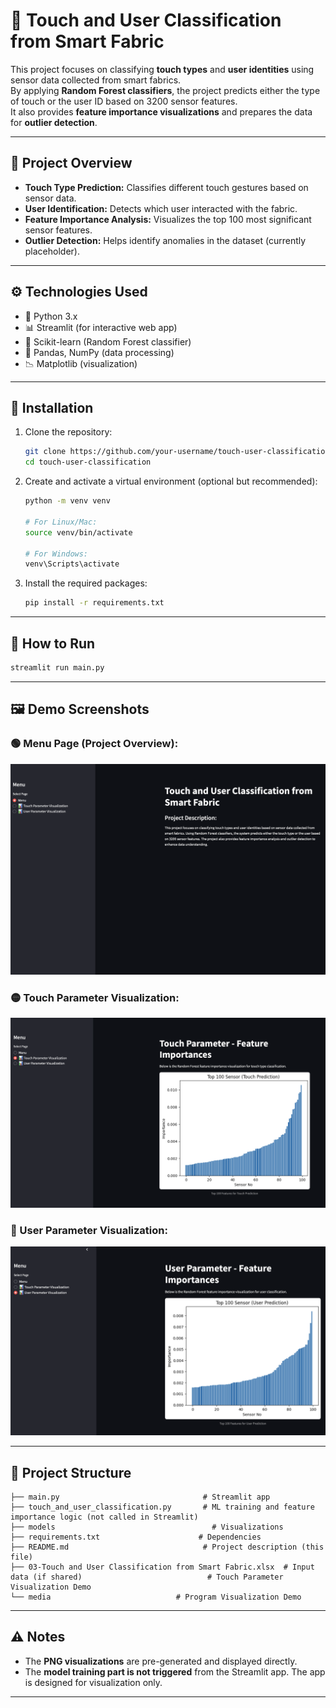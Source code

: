 
# 🧪 Touch and User Classification from Smart Fabric

This project focuses on classifying **touch types** and **user identities** using sensor data collected from smart fabrics.  
By applying **Random Forest classifiers**, the project predicts either the type of touch or the user ID based on 3200 sensor features.  
It also provides **feature importance visualizations** and prepares the data for **outlier detection**.

---

## 📌 Project Overview

- **Touch Type Prediction:** Classifies different touch gestures based on sensor data.
- **User Identification:** Detects which user interacted with the fabric.
- **Feature Importance Analysis:** Visualizes the top 100 most significant sensor features.
- **Outlier Detection:** Helps identify anomalies in the dataset (currently placeholder).

---

## ⚙️ Technologies Used

- 🐍 Python 3.x
- 📊 Streamlit (for interactive web app)
- 🌲 Scikit-learn (Random Forest classifier)
- 🧮 Pandas, NumPy (data processing)
- 📉 Matplotlib (visualization)

---

## 📂 Installation

1. Clone the repository:
   ```bash
   git clone https://github.com/your-username/touch-user-classification.git
   cd touch-user-classification
   ```

2. Create and activate a virtual environment (optional but recommended):
   ```bash
   python -m venv venv

   # For Linux/Mac:
   source venv/bin/activate

   # For Windows:
   venv\Scripts\activate
   ```

3. Install the required packages:
   ```bash
   pip install -r requirements.txt
   ```

---

## 🚀 How to Run

```bash
streamlit run main.py
```

---

## 🖼️ Demo Screenshots

### 🟢 Menu Page (Project Overview):
![Menu Screenshot](./media/ss1.png)

### 🟡 Touch Parameter Visualization:
![Touch Prediction](./media/ss2.png)

### 🔵 User Parameter Visualization:
![User Prediction](./media/ss3.png)

---

## 📂 Project Structure

```
├── main.py                                # Streamlit app
├── touch_and_user_classification.py       # ML training and feature importance logic (not called in Streamlit)
├── models                                   # Visualizations
├── requirements.txt                      # Dependencies
├── README.md                              # Project description (this file)
├── 03-Touch and User Classification from Smart Fabric.xlsx  # Input data (if shared)                            # Touch Parameter Visualization Demo
└── media                            # Program Visualization Demo
```

---

## ⚠️ Notes

- The **PNG visualizations** are pre-generated and displayed directly.
- The **model training part is not triggered** from the Streamlit app. The app is designed for visualization only.

---
